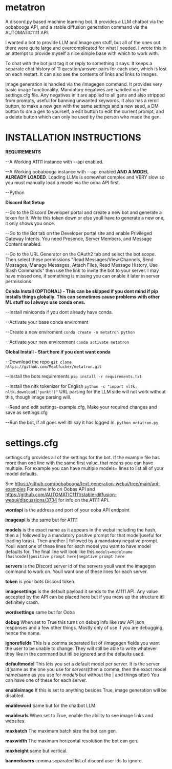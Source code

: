 # metatron
A discord.py based machine learning bot. It provides a LLM chatbot via the oobabooga API, and a stable diffusion generation command via the AUTOMATIC1111 API.

I wanted a bot to provide LLM and Image gen stuff, but all of the ones out there were quite large and overcomplicated for what I needed. I wrote this in an attempt to provide myself a nice simple base with which to work with. 

To chat with the bot just tag it or reply to something it says. It keeps a separate chat history of 11 question/answer pairs for each user, which is lost on each restart. It can also see the contents of links and links to images. 

Image generation is handled via the /imagegen command. It provides very basic image functionality. Mandatory negatives are handled via the settings.cfg file. Any negatives in it are applied to all gens and also stripped from prompts, useful for banning unwanted keywords. It also has a reroll button, to make a new gen with the same settings and a new seed, a DM button to dm a gen to yourself, a edit button to edit the current prompt, and a delete button which can only be used by the person who made the gen.


# INSTALLATION INSTRUCTIONS

**REQUIREMENTS**

--A Working A1111 instance with --api enabled.

--A Working oobabooga instance with --api enabled **AND A MODEL ALREADY LOADED**. Loading LLMs is somewhat complex and VERY slow so you must manually load a model via the ooba API first.

--Python

**Discord Bot Setup**

--Go to the Discord Developer portal and create a new bot and generate a token for it. Write this token down or else youll have to generate a new one, it only shows you once.

--Go to the Bot tab on the Developer portal site and enable Privileged Gateway Intents. You need Presence, Server Members, and Message Content enabled.

--Go to the URL Generator on the OAuth2 tab and select the bot scope. Then select these permissions "Read Messages/View Channels, Send Messages, Manage Messages, Attach Files, Read Message History, Use Slash Commands" then use the link to invite the bot to your server. I may have missed one, if something is missing you can enable it later in server permissions

**Conda Install (OPTIONAL) - This can be skipped if you dont mind if pip installs things globally. This can sometimes cause problems with other ML stuff so I always use conda envs.**

--Install miniconda if you dont already have conda.

--Activate your base conda enviroment

--Create a new enviroment `conda create -n metatron python`

--Activate your new environment `conda activate metatron`

**Global Install - Start here if you dont want conda**

--Download the repo `git clone https://github.com/Meatfucker/metatron.git`

--Install the bots requirements `pip install -r requirements.txt`

--Install the nltk tokenizer for English `python -c "import nltk; nltk.download('punkt')"` URL parsing for the LLM side will not work without this, though image parsing will.

--Read and edit settings-example.cfg, Make your required changes and save as settings.cfg

--Run the bot, if all goes well itll say it has logged in. `python metatron.py`



# settings.cfg

settings.cfg provides all of the settings for the bot. If the example file has more than one line with the same first value, that means you can have multiple. For example you can have multiple models= lines to list all of your model defaults.

See https://github.com/oobabooga/text-generation-webui/tree/main/api-examples For some info on Oobas API and https://github.com/AUTOMATIC1111/stable-diffusion-webui/discussions/3734 for info on the A1111 API.

**wordapi** is the address and port of your ooba API endpoint

**imageapi** is the same but for A1111

**models** is the exact name as it appears in the webui including the hash, then a | followed by a mandatory positive prompt for that model(useful for loading loras). Then another | followed by a mandatory negative prompt. Youll want one of these lines for each model you want to have model defaults for. The final line will look like this.`models=modelname [hashcode]|positive prompt here|negative prompt here`

**servers** is the Discord server id of the servers youll want the imagegen command to work on. Youll want one of these lines for each server.

**token** is your bots Discord token.

**imagesettings** is the default payload it sends to the A1111 API. Any value accepted by the API can be placed here but if you mess up the structure itll definitely crash.

**wordsettings** same but for Ooba

**debug** When set to True this turns on debug info like raw API json responses and a few other things. Mostly only of use if you are debugging, hence the name.

**ignorefields** This is a comma separated list of /imagegen fields you want the user to be unable to change. They will still be able to write whatever they like in the command but itll be ignored and the defaults used.

**defaultmodel** This lets you set a default model per server. It is the server id(same as the one you use for *servers*)then a comma, then the exact model name(same as you use for *models* but without the | and things after) You can have one of these for each server.

**enableimage** If this is set to anything besides True, image generation will be disabled.

**enableword** Same but for the chatbot LLM

**enableurls** When set to True, enable the ability to see image links and websites.

**maxbatch** The maximum batch size the bot can gen.

**maxwidth** The maximum horizontal resolution the bot can gen.

**maxheight** same but vertical.

**bannedusers** comma separated list of discord user ids to ignore.
